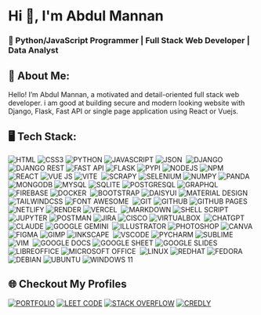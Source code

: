 
# Hi 👋, I'm Abdul Mannan
### 🚀 Python/JavaScript Programmer | Full Stack Web Developer | Data Analyst  

## 🙂 About Me:
Hello! I’m Abdul Mannan, a motivated and detail-oriented full stack web developer. i am 
good at building secure and modern looking website with Django, Flask, Fast API or single page
application using React or Vuejs.

## 🖥️ Tech Stack:

<!-- LANGUAGES -->
![HTML](https://img.shields.io/badge/HTML5-E34F26?style=for-the-badge&logo=html5&logoColor=white)
![CSS3](https://img.shields.io/badge/css3-%231572B6.svg?style=for-the-badge&logo=css3&logoColor=white)
![PYTHON](https://img.shields.io/badge/Python-FFD43B?style=for-the-badge&logo=python&logoColor=blu)
![JAVASCRIPT](https://img.shields.io/badge/JavaScript-323330?style=for-the-badge&logo=javascript&logoColor=F7DF1E)
![JSON](https://img.shields.io/badge/json-5E5C5C?style=for-the-badge&logo=json&logoColor=white)
![]() <!--FRAMEWORKS-->
![DJANGO](https://img.shields.io/badge/Django-092E20?style=for-the-badge&logo=django&logoColor=green)
![DJANGO REST](https://img.shields.io/badge/django%20rest-ff1709?style=for-the-badge&logo=django&logoColor=white)
![FAST API](https://img.shields.io/badge/fastapi-109989?style=for-the-badge&logo=FASTAPI&logoColor=white)
![FLASK](https://img.shields.io/badge/Flask-000000?style=for-the-badge&logo=flask&logoColor=white)
![PYPI](https://img.shields.io/badge/pypi-3775A9?style=for-the-badge&logo=pypi&logoColor=white)
![NODEJS](https://img.shields.io/badge/Node%20js-339933?style=for-the-badge&logo=nodedotjs&logoColor=white)
![NPM](https://img.shields.io/badge/npm-CB3837?style=for-the-badge&logo=npm&logoColor=white)
![REACT](https://img.shields.io/badge/React-20232A?style=for-the-badge&logo=react&logoColor=61DAFB)
![VUE JS](https://img.shields.io/badge/Vue%20js-35495E?style=for-the-badge&logo=vuedotjs&logoColor=4FC08D)
![VITE](https://img.shields.io/badge/Vite-B73BFE?style=for-the-badge&logo=vite&logoColor=FFD62E)
![]() <!--LIBRARIES-->
![SCRAPY](https://img.shields.io/badge/Scrapy-60A839?style=for-the-badge&logo=scrapy&logoColor=white)
![SELENIUM](https://img.shields.io/badge/Selenium-43B02A?style=for-the-badge&logo=Selenium&logoColor=white)
![NUMPY](https://img.shields.io/badge/Numpy-777BB4?style=for-the-badge&logo=numpy&logoColor=white)
![PANDA](https://img.shields.io/badge/Pandas-2C2D72?style=for-the-badge&logo=pandas&logoColor=white)
![]() <!--DATABASE-->
![MONGODB](https://img.shields.io/badge/MongoDB-4EA94B?style=for-the-badge&logo=mongodb&logoColor=white)
![MYSQL](https://img.shields.io/badge/MySQL-005C84?style=for-the-badge&logo=mysql&logoColor=white)
![SQLITE](https://img.shields.io/badge/Sqlite-003B57?style=for-the-badge&logo=sqlite&logoColor=white)
![POSTGRESQL](https://img.shields.io/badge/PostgreSQL-316192?style=for-the-badge&logo=postgresql&logoColor=white)
![GRAPHQL](https://img.shields.io/badge/GraphQl-E10098?style=for-the-badge&logo=graphql&logoColor=white)
![FIREBASE](https://img.shields.io/badge/firebase-ffca28?style=for-the-badge&logo=firebase&logoColor=black)
![DOCKER](https://img.shields.io/badge/Docker-2CA5E0?style=for-the-badge&logo=docker&logoColor=white)
![]() <!--CSS FRAMEWORK-->
![BOOTSTRAP](https://img.shields.io/badge/Bootstrap-563D7C?style=for-the-badge&logo=bootstrap&logoColor=white)
![DAISYUI](https://img.shields.io/badge/daisyUI-1ad1a5?style=for-the-badge&logo=daisyui&logoColor=white)
![MATERIAL DESIGN](https://img.shields.io/badge/material%20design-757575?style=for-the-badge&logo=material%20design&logoColor=white)
![TAILWINDCSS](https://img.shields.io/badge/Tailwind_CSS-38B2AC?style=for-the-badge&logo=tailwind-css&logoColor=white)
![FONT AWESOME](https://img.shields.io/badge/Font_Awesome-339AF0?style=for-the-badge&logo=fontawesome&logoColor=white)
![]() <!--VERSION CONTROL-->
![GIT](https://img.shields.io/badge/GIT-E44C30?style=for-the-badge&logo=git&logoColor=white)
![GITHUB](https://img.shields.io/badge/GitHub-100000?style=for-the-badge&logo=github&logoColor=white)
![GITHUB PAGES](https://img.shields.io/badge/GitHub%20Pages-222222?style=for-the-badge&logo=GitHub%20Pages&logoColor=white)
![]() <!--HOSTING-->
![NETLIFY](https://img.shields.io/badge/Netlify-00C7B7?style=for-the-badge&logo=netlify&logoColor=white)
![RENDER](https://img.shields.io/badge/Render-46E3B7?style=for-the-badge&logo=render&logoColor=white)
![VERCEL](https://img.shields.io/badge/Vercel-000000?style=for-the-badge&logo=vercel&logoColor=white)
![]() <!--TOOLS-->
![MARKDOWN](https://img.shields.io/badge/Markdown-000000?style=for-the-badge&logo=markdown&logoColor=white)
![SHELL SCRIPT](https://img.shields.io/badge/Shell_Script-121011?style=for-the-badge&logo=gnu-bash&logoColor=white)
![JUPYTER](https://img.shields.io/badge/Jupyter-F37626.svg?&style=for-the-badge&logo=Jupyter&logoColor=white)
![POSTMAN](https://img.shields.io/badge/Postman-FF6C37?style=for-the-badge&logo=Postman&logoColor=white)
![JIRA](https://img.shields.io/badge/Jira-0052CC?style=for-the-badge&logo=Jira&logoColor=white)
![CISCO](https://img.shields.io/badge/CISCO-1BA0D7?style=for-the-badge&logo=cisco&logoColor=white)
![VIRTUALBOX](https://img.shields.io/badge/VirtualBox-21416b?style=for-the-badge&logo=VirtualBox&logoColor=white)
![]() <!--AI CHATBOT-->
![CHATGPT](https://img.shields.io/badge/ChatGPT-74aa9c?style=for-the-badge&logo=openai&logoColor=white)
![CLAUDE](https://img.shields.io/badge/Claude-D97757?style=for-the-badge&logo=claude&logoColor=white)
![GOOGLE GEMINI](https://img.shields.io/badge/Google%20Gemini-8E75B2?style=for-the-badge&logo=googlegemini&logoColor=white)
![]() <!--DESIGN-->
![ILLUSTRATOR](https://img.shields.io/badge/Adobe%20Illustrator-FF9A00?style=for-the-badge&logo=adobe%20illustrator&logoColor=white)
![PHOTOSHOP](https://img.shields.io/badge/Adobe%20Photoshop-31A8FF?style=for-the-badge&logo=Adobe%20Photoshop&logoColor=black)
![CANVA](https://img.shields.io/badge/Canva-%2300C4CC.svg?&style=for-the-badge&logo=Canva&logoColor=white)
![FIGMA](https://img.shields.io/badge/Figma-F24E1E?style=for-the-badge&logo=figma&logoColor=white)
![GIMP](https://img.shields.io/badge/gimp-5C5543?style=for-the-badge&logo=gimp&logoColor=white)
![INKSCAPE](https://img.shields.io/badge/Inkscape-000000?style=for-the-badge&logo=Inkscape&logoColor=white)
![]() <!--IDE-->
![VSCODE](https://img.shields.io/badge/VSCode-0078D4?style=for-the-badge&logo=visual%20studio%20code&logoColor=white)
![PYCHARM](https://img.shields.io/badge/PyCharm-000000.svg?&style=for-the-badge&logo=PyCharm&logoColor=white)
![SUBLIME](https://img.shields.io/badge/sublime_text-%23575757.svg?&style=for-the-badge&logo=sublime-text&logoColor=important)
![VIM](https://img.shields.io/badge/VIM-%2311AB00.svg?&style=for-the-badge&logo=vim&logoColor=white)
![]() <!--OFFICE-->
![GOOGLE DOCS](https://img.shields.io/badge/Google%20Docs-4285F4?style=for-the-badge&logo=google-docs&logoColor=white)
![GOOGLE SHEET](https://img.shields.io/badge/Google%20Sheets-34A853?style=for-the-badge&logo=google-sheets&logoColor=white)
![GOOGLE SLIDES](https://img.shields.io/badge/Google%20Slides-FBBC04?style=for-the-badge&logo=google-slides&logoColor=black)
![LIBREOFFICE](https://img.shields.io/badge/LibreOffice-18A303?style=for-the-badge&logo=LibreOffice&logoColor=white)
![MICROSOFT OFFICE](https://img.shields.io/badge/Microsoft_Office-D83B01?style=for-the-badge&logo=microsoft-office&logoColor=white)
![]() <!--OS-->
![LINUX](https://img.shields.io/badge/Linux-FCC624?style=for-the-badge&logo=linux&logoColor=black)
![REDHAT](https://img.shields.io/badge/Red%20Hat-EE0000?style=for-the-badge&logo=redhat&logoColor=white)
![FEDORA](https://img.shields.io/badge/Fedora-51A2DA?style=for-the-badge&logo=fedora&logoColor=white)
![DEBIAN](https://img.shields.io/badge/Debian-A81D33?style=for-the-badge&logo=debian&logoColor=white)
![UBUNTU](https://img.shields.io/badge/Ubuntu-E95420?style=for-the-badge&logo=ubuntu&logoColor=white)
![WINDOWS 11](https://img.shields.io/badge/Windows_11-0078d4?style=for-the-badge&logo=windows-11&logoColor=white)

## 🌐 Checkout My Profiles

[![PORTFOLIO](https://img.shields.io/badge/Portfolio-255E63?style=for-the-badge&logo=About.me&logoColor=white)](https://senpaioka.github.io/portfolio/)
[![LEET CODE](https://img.shields.io/badge/-LeetCode-FFA116?style=for-the-badge&logo=LeetCode&logoColor=black)](https://leetcode.com/u/Senpaioka/)
[![STACK OVERFLOW](https://img.shields.io/badge/Stack_Overflow-FE7A16?style=for-the-badge&logo=stack-overflow&logoColor=white)](https://stackoverflow.com/users/22914331/senpaioka)
[![CREDLY](https://img.shields.io/badge/Credly-FF6B00?style=for-the-badge&logo=credly&logoColor=white)](https://www.credly.com/users/senpaioka)



<!-- preview ReadMe.md file in vscode using: Ctrl + Shift + V -->
